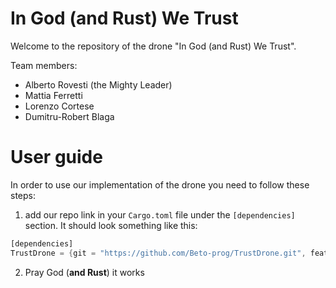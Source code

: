 # In God (and Rust) We Trust
Welcome to the repository of the drone "In God (and Rust) We Trust".

Team members:
- Alberto Rovesti (the Mighty Leader)
- Mattia Ferretti
- Lorenzo Cortese
- Dumitru-Robert Blaga

# User guide
In order to use our implementation of the drone you need to follow these steps:
1. add our repo link in your `Cargo.toml` file under the `[dependencies]` section. It should look something like this:
```rust
[dependencies]
TrustDrone = {git = "https://github.com/Beto-prog/TrustDrone.git", features = ["serialize","debug"]}
```
2. Pray God (**and Rust**) it works

 
